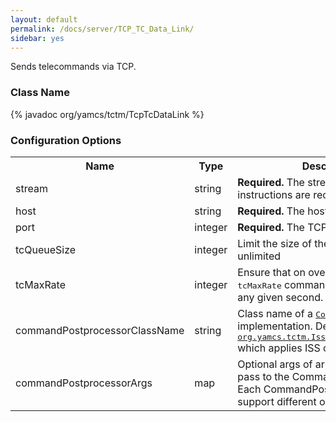 ```yaml
---
layout: default
permalink: /docs/server/TCP_TC_Data_Link/
sidebar: yes
---
```


Sends telecommands via TCP.

### Class Name
{% javadoc org/yamcs/tctm/TcpTcDataLink %}


### Configuration Options

<table class="inline">
  <tr>
    <th>Name</th>
    <th>Type</th>
    <th>Description</th>
  </tr>
  <tr>
    <td class="code">stream</td>
    <td class="code">string</td>
    <td><b>Required.</b> The stream where command instructions are received</td>
  </tr>
  <tr>
    <td class="code">host</td>
    <td class="code">string</td>
    <td><strong>Required.</strong> The host of the TC provider</td>
  </tr>

  <tr>
    <td class="code">port</td>
    <td class="code">integer</td>
    <td><strong>Required.</strong> The TCP port to connect to</td>
  </tr>

  <tr>
    <td class="code">tcQueueSize</td>
    <td class="code">integer</td>
    <td>Limit the size of the queue. Default: unlimited</td>
  </tr>

  <tr>
    <td class="code">tcMaxRate</td>
    <td class="code">integer</td>
    <td>Ensure that on overage no more than <tt>tcMaxRate</tt> commands are issued during any given second. Default: unspecified</td>
  </tr>

  <tr>
    <td class="code">commandPostprocessorClassName</td>
    <td class="code">string</td>
    <td>
      Class name of a <a href="https://www.yamcs.org/yamcs/javadoc/index.html?org/yamcs/tctm/CommandPostprocessor.html"><tt>CommandPostprocessor</tt></a> implementation. Default is <a href="https://www.yamcs.org/yamcs/javadoc/index.html?org/yamcs/tctm/IssCommandPostprocessor.html"><tt>org.yamcs.tctm.IssCommandPostProcessor</tt></a> which applies ISS conventions.
    </td>
  </tr>

  <tr>
    <td class="code">commandPostprocessorArgs</td>
    <td class="code">map</td>
    <td>
      Optional args of arbitrary complexity to pass to the CommandPostprocessor. Each CommandPostprocessor may support different options.
    </td>
  </tr>
</table>
